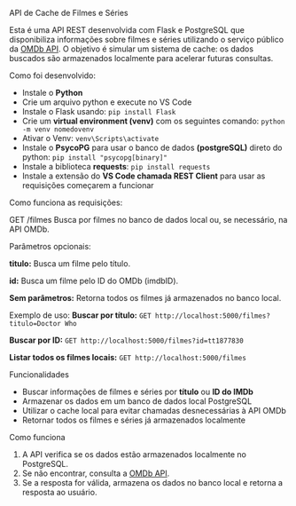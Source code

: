 API de Cache de Filmes e Séries

Esta é uma API REST desenvolvida com Flask e PostgreSQL que disponibiliza informações sobre filmes e séries utilizando o serviço público da [OMDb API](https://www.omdbapi.com/). O objetivo é simular um sistema de cache: os dados buscados são armazenados localmente para acelerar futuras consultas.

Como foi desenvolvido:
- Instale o **Python** 
- Crie um arquivo python e execute no VS Code
- Instale o Flask usando: ```pip install Flask```
- Crie um **virtual environment (venv)** com os seguintes comando:
```python -m venv nomedovenv```
- Ativar o Venv:
```venv\Scripts\activate```
- Instale o **PsycoPG** para usar o banco de dados **(postgreSQL)** direto do python:
```pip install "psycopg[binary]" ```
- Instale a biblioteca **requests**:
```pip install requests```
- Instale a extensão do **VS Code chamada REST Client** para usar as requisições começarem a funcionar

Como funciona as requisições:

GET /filmes
Busca por filmes no banco de dados local ou, se necessário, na API OMDb.

Parâmetros opcionais:

**titulo:** Busca um filme pelo título.

**id:** Busca um filme pelo ID do OMDb (imdbID).

**Sem parâmetros:** Retorna todos os filmes já armazenados no banco local.

Exemplo de uso:
**Buscar por título:**
```GET http://localhost:5000/filmes?titulo=Doctor Who```

**Buscar por ID:**
```GET http://localhost:5000/filmes?id=tt1877830```

**Listar todos os filmes locais:**
```GET http://localhost:5000/filmes```

Funcionalidades

- Buscar informações de filmes e séries por **título** ou **ID do IMDb**
- Armazenar os dados em um banco de dados local PostgreSQL
- Utilizar o cache local para evitar chamadas desnecessárias à API OMDb
- Retornar todos os filmes e séries já armazenados localmente


Como funciona

1. A API verifica se os dados estão armazenados localmente no PostgreSQL.
2. Se não encontrar, consulta a [OMDb API](https://www.omdbapi.com/).
3. Se a resposta for válida, armazena os dados no banco local e retorna a resposta ao usuário.
